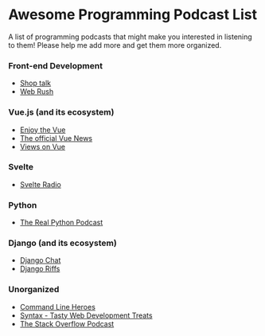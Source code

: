 # Awesome Programming Podcast List
A list of programming podcasts that might make you interested in listening to them!
Please help me add more and get them more organized.

### Front-end Development
* [Shop talk](https://shoptalkshow.com/)
* [Web Rush](https://webrush.io/)

### Vue.js (and its ecosystem)
* [Enjoy the Vue](https://enjoythevue.io/)
* [The official Vue News](https://www.stitcher.com/show/the-official-vue-news)
* [Views on Vue](https://devchat.tv/podcasts/views-on-vue/)

### Svelte
* [Svelte Radio](https://www.svelteradio.com/)

### Python
* [The Real Python Podcast](https://realpython.com/podcasts/rpp/)

### Django (and its ecosystem)
* [Django Chat](https://djangochat.com/)
* [Django Riffs](https://djangoriffs.com/)

### Unorganized
* [Command Line Heroes](https://www.redhat.com/en/command-line-heroes)
* [Syntax - Tasty Web Development Treats](https://syntax.fm/)
* [The Stack Overflow Podcast](https://stackoverflow.blog/podcast/)

